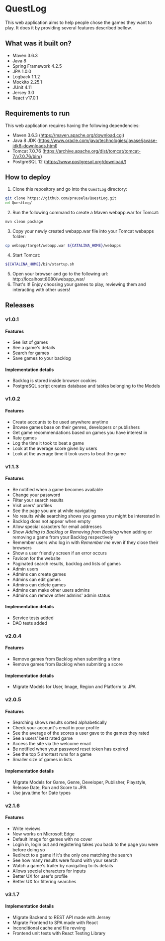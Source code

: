 # QuestLog

This web application aims to help people chose the games they want to play. It does it by providing several features described bellow.

## What was it built on?

* Maven 3.6.3
* Java 8
* Spring Framework 4.2.5
* JPA 1.0.0
* Logback 1.1.2
* Mockito 2.25.1
* JUnit 4.11
* Jersey 3.0
* React v17.0.1

## Requirements to run

This web application requires having the following dependencies:

* Maven 3.6.3     (https://maven.apache.org/download.cgi)
* Java 8 JDK      (https://www.oracle.com/java/technologies/javase/javase-jdk8-downloads.html)
* Tomcat 7.0.76   (https://archive.apache.org/dist/tomcat/tomcat-7/v7.0.76/bin/)
* PostgreSQL 12   (https://www.postgresql.org/download/)

## How to deploy

1. Clone this repository and go into the `QuestLog` directory:
```bash
git clone https://github.com/prausela/QuestLog.git
cd QuestLog/
```
2. Run the following command to create a Maven webapp.war for Tomcat:
```bash
mvn clean package
```
3. Copy your newly created webapp.war file into your Tomcat webapps folder:
```bash
cp webapp/target/webapp.war ${CATALINA_HOME}/webapps
```
4. Start Tomcat:
```bash
${CATALINA_HOME}/bin/startup.sh
```
5. Open your browser and go to the following url:
http://localhost:8080/webapp_war/
6. That's it! Enjoy choosing your games to play, reviewing them and interacting with other users!

## Releases

### v1.0.1

#### Features
* See list of games
* See a game's details
* Search for games
* Save games to your backlog
#### Implementation details
* Backlog is stored inside browser cookies
* PostgreSQL script creates database and tables belonging to the Models
  
### v1.0.2

#### Features
* Create accounts to be used anywhere anytime
* Browse games base on their genres, developers or publishers
* Get game recommendations based on games you have interest in
* Rate games
* Log the time it took to beat a game
* Look at the average score given by users
* Look at the average time it took users to beat the game

### v1.1.3

#### Features
* Be notified when a game becomes available
* Change your password
* Filter your search results
* Visit users' profiles
* See the page you are at while navigating
* No results while searching shows you games you might be interested in
* Backlog does not appear when empty
* Allow special caracters for email addresses
* Show *Adding to Backlog* or *Removing from Backlog* when adding or removing a game from your Backlog respectively
* Remember users who log in with *Remember me* even if they close their browsers
* Show a user friendly screen if an error occurs
* Favicon for the website
* Paginated search results, backlog and lists of games
* Admin users
* Admins can create games
* Admins can edit games
* Admins can delete games
* Admins can make other users admins
* Admins can remove other admins' admin status
#### Implementation details
* Service tests added
* DAO tests added

### v2.0.4

#### Features
* Remove games from Backlog when submiting a time
* Remove games from Backlog when submiting a score
#### Implementation details
* Migrate Models for User, Image, Region and Platform to JPA

### v2.0.5

#### Features
* Searching shows results sorted alphabetically
* Check your account's email in your profile
* See the average of the scores a user gave to the games they rated
* See a users' best rated game
* Access the site via the welcome email
* Be notified when your password reset token has expired
* See the top 5 shortest runs for a game
* Smaller size of games in lists
#### Implementation details
* Migrate Models for Game, Genre, Developer, Publisher, Playstyle, Release Date, Run and Score to JPA
* Use java.time for Date types

### v2.1.6

#### Features
* Write reviews
* Now works on Microsoft Edge
* Default image for games with no cover
* Login in, login out and registering takes you back to the page you were before doing so
* Redirect to a game if it's the only one matching the search
* See how many results were found with your search
* Watch a game's trailer by navigating to its details
* Allows special characters for inputs
* Better UX for user's profile
* Better UX for filtering searches

### v3.1.7

#### Implementation details
* Migrate Backend to REST API made with Jersey
* Migrate Frontend to SPA made with React
* Inconditional cache and file revving
* Frontend unit tests with React Testing Library